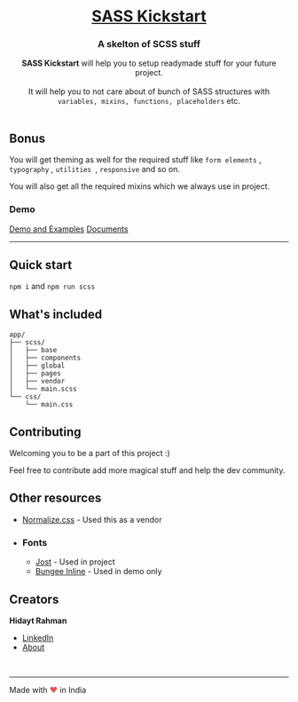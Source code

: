 <p align="center">
  <a href="https://hidaytrahman.github.io/sassKickstart/">
    <h1 align="center"> SASS Kickstart</h1>
  </a>

  <h3 align="center">A skelton of SCSS stuff </h3>

  <p align="center">
    <strong>SASS Kickstart</strong> will help you to setup readymade stuff for your future project.  <br><br> 
    It will help you to not care about of bunch of SASS structures with <code>variables, mixins, functions, placeholders</code> etc.
    <br>
     <br>

  </p>

</p>





## Bonus
You will get theming as well for the required stuff like ```form elements``` , ```typography``` , ```utilities ```, ```responsive``` and so on.

You will also get all the required mixins which we always use in project.

### Demo
[Demo and Examples](https://hidaytrahman.github.io/sassKickstart/docs/)
[Documents](https://github.com/hidaytrahman/sassKickstart/tree/master/docs)

<hr>

## Quick start
```npm i``` and ```npm run scss```

## What's included

```
app/
├── scss/
│   ├── base
│   ├── components
│   ├── global
│   ├── pages
│   ├── vendor
│   └── main.scss
└── css/
    └── main.css
```

## Contributing
Welcoming you to be a part of this project :)

Feel free to contribute add more magical stuff and help the dev community.

## Other resources
- [Normalize.css](https://necolas.github.io/normalize.css/) - Used this as a vendor
- ### Fonts
    - [Jost](https://fonts.google.com/specimen/Jost) - Used in project
    - [Bungee Inline](https://fonts.google.com/specimen/Bungee+Inline?selection.family=Bungee+Inline) - Used in demo only




## Creators
**Hidayt Rahman**

- [LinkedIn](https://www.linkedin.com/in/hidaytrahman)
- [About](http://hidaytrahman.github.io)


<br>
<hr>

Made with <span style="color:#e25555">❤</span> in India
